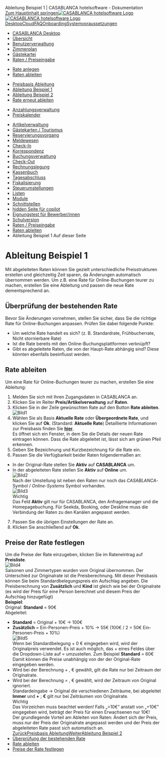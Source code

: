 Ableitung Beispiel 1 | CASABLANCA hotelsoftware - Dokumentation  
[Zum Hauptinhalt springen](https://docs.casablanca.at/desktop/raten/ableitung/abl_online/#__docusaurus_skipToContent_fallback)[![CASABLANCA hotelsoftware Logo](https://docs.casablanca.at/img/logo.png) ![CASABLANCA hotelsoftware Logo](https://docs.casablanca.at/img/Casablanca_LOGO_2022_neg.png)](https://docs.casablanca.at/) [Desktop](https://docs.casablanca.at/desktop/desktop/)[Cloud](https://docs.casablanca.at/cloud/cloud_systems/)[FAQ](https://docs.casablanca.at/faq)[Onboarding](https://docs.casablanca.at/onboarding/fiscalization)[Systemvoraussetzungen](https://docs.casablanca.at/system_requirements)  
* [CASABLANCA Desktop](https://docs.casablanca.at/desktop/desktop/)
* [Übersicht](https://docs.casablanca.at/desktop/interface/)
* [Benutzerverwaltung](https://docs.casablanca.at/desktop/user_management/)
* [Zimmerplan](https://docs.casablanca.at/desktop/room_plan/)
* [Gästekartei](https://docs.casablanca.at/desktop/guest_profile/)
* [Raten / Preiseingabe](https://docs.casablanca.at/desktop/raten/)
+ [Rate anlegen](https://docs.casablanca.at/desktop/raten/rates/)
+ [Raten ableiten](https://docs.casablanca.at/desktop/raten/ableitung/)
- [Preisbasis Ableitung](https://docs.casablanca.at/desktop/raten/ableitung/preisbasis)
- [Ableitung Beispiel 1](https://docs.casablanca.at/desktop/raten/ableitung/abl_online)
- [Ableitung Beispiel 2](https://docs.casablanca.at/desktop/raten/ableitung/abl_frueh)
- [Rate erneut ableiten](https://docs.casablanca.at/desktop/raten/ableitung/abl_neu)
+ [Anzahlungsverwaltung](https://docs.casablanca.at/desktop/raten/deposit_management/)
+ [Preiskalender](https://docs.casablanca.at/desktop/raten/preiskalender/)
* [Artikelverwaltung](https://docs.casablanca.at/desktop/articles/)
* [Gästekarten / Tourismus](https://docs.casablanca.at/desktop/guest_cards/)
* [Reservierungsvorgang](https://docs.casablanca.at/desktop/reservation_process/)
* [Meldewesen](https://docs.casablanca.at/desktop/registration/)
* [Check-In](https://docs.casablanca.at/desktop/check_in/)
* [Korrespondenz](https://docs.casablanca.at/desktop/correspondence/)
* [Buchungsverwaltung](https://docs.casablanca.at/desktop/account/)
* [Check-Out](https://docs.casablanca.at/desktop/check-out/)
* [Rechnungslegung](https://docs.casablanca.at/desktop/accounting/)
* [Kassenbuch](https://docs.casablanca.at/desktop/cashbook/)
* [Tagesabschluss](https://docs.casablanca.at/desktop/daily_closing/)
* [Fiskalisierung](https://docs.casablanca.at/desktop/fiscalization/)
* [Steuerumstellungen](https://docs.casablanca.at/desktop/tax_changes/)
* [Listen](https://docs.casablanca.at/desktop/lists/)
* [Module](https://docs.casablanca.at/desktop/module/)
* [Schnittstellen](https://docs.casablanca.at/desktop/interfaces/)
* [hidden Seite für copilot](https://docs.casablanca.at/desktop/hidden_copilot)
* [Eignungstest für Bewerber/innen](https://docs.casablanca.at/desktop/qualification)
* [Schulversion](https://docs.casablanca.at/desktop/schoolversion)  
* [Raten / Preiseingabe](https://docs.casablanca.at/desktop/raten/)
* [Raten ableiten](https://docs.casablanca.at/desktop/raten/ableitung/)
* Ableitung Beispiel 1
Auf dieser Seite

# Ableitung Beispiel 1  
Mit abgeleiteten Raten können Sie gezielt unterschiedliche Preisstrukturen erstellen und gleichzeitig Zeit sparen, da Änderungen automatisch übernommen werden. Um z.B. eine Rate für Online-Buchungen teurer zu machen, erstellen Sie eine Ableitung und passen die neue Rate dementsprechend an.

## Überprüfung der bestehenden Rate[](https://docs.casablanca.at/desktop/raten/ableitung/abl_online/#überprüfung-der-bestehenden-rate "Direkter Link zu Überprüfung der bestehenden Rate")  
Bevor Sie Änderungen vornehmen, stellen Sie sicher, dass Sie die richtige Rate für Online-Buchungen anpassen. Prüfen Sie dabei folgende Punkte:  
* Um welche Rate handelt es sich? (z. B. Standardrate, Frühbucherrate, Nicht stornierbare Rate)
* Ist die Rate bereits mit den Online-Buchungsplattformen verknüpft?
* Gibt es abgeleitete Raten, die von der Haupt-Rate abhängig sind? Diese könnten ebenfalls beeinflusst werden.

## Rate ableiten[](https://docs.casablanca.at/desktop/raten/ableitung/abl_online/#rate-ableiten "Direkter Link zu Rate ableiten")  
Um eine Rate für Online-Buchungen teurer zu machen, erstellen Sie eine Ableitung:  
1. Melden Sie sich mit Ihren Zugangsdaten in CASABLANCA an.
2. Klicken Sie im Reiter **Preis/Artikelverwaltung** auf **Raten**.
3. Klicken Sie in der Zeile gewünschten Rate auf den Button **Rate ableiten**.  
![Bild1](https://docs.casablanca.at/assets/images/rate_ableiten_button-5e5d15646c9610c65527cdbc0f418cf9.png "Rate ableiten Button")  
4. Wählen Sie als Basis **Aktuelle Rate** oder **Übergeordnete Rate**, und klicken Sie auf **Ok**. (Standard: **Aktuelle Rate**) Detaillierte Informationen zur Preisbasis finden Sie **[hier](https://docs.casablanca.at/desktop/raten/ableitung/preisbasis)**.  
Es öffnet sich ein Fenster, in dem Sie die Details der neuen Rate eintragen können. Dass die Rate abgeleitet ist, lässt sich am grünen Pfeil erkennen.  
5. Geben Sie Bezeichnung und Kurzbezeichnung für die Rate ein.
6. Passen Sie die Verfügbarkeit beider Raten folgendermaßen an:
* In der Original-Rate stellen Sie **Aktiv** auf **CASABLANCA** um.
* In der abgeleiteten Rate stellen Sie **Aktiv** auf **Online** um.  
![Bild2](https://docs.casablanca.at/assets/images/aktiv_online-fc6edeab431b6c692cd4059829f6ed22.png "Aktiv_Online")  
Nach der Umstellung ist neben den Raten nur noch das *CASABLANCA*-Symbol / *Online-Systems* Symbol vorhanden.  
![Bild3](https://docs.casablanca.at/assets/images/ableitung_aktiv-c7cfba96fbef367d8c749e6d9806ffcd.png "Ableitung Aktiv")  
Wichtig  
Das Feld **Aktiv** gilt nur für CASABLANCA, den Anfragemanager und die Homepagebuchung. Für Seekda, Booking, oder Deskline muss die Verbindung der Raten zu den Kanälen angepasst werden.  
7. Passen Sie die übrigen Einstellungen der Rate an.
8. Klicken Sie anschließend auf **Ok**.

## Preise der Rate festlegen[](https://docs.casablanca.at/desktop/raten/ableitung/abl_online/#preise-der-rate-festlegen "Direkter Link zu Preise der Rate festlegen")  
Um die Preise der Rate einzugeben, klicken Sie im Rateneintrag auf **Preisliste**.  
![Bild4](https://docs.casablanca.at/assets/images/rate_preisliste-ff14502f844894e4712c368b10e12209.png "Rate Preisliste")  
Saisonen und Zimmertypen wurden vom Original übernommen. Der Unterschied zur Originalrate ist die Preisberechnung. Mit dieser Preisbasis können Sie beim Standardbelegungspreis ein Aufschlag
angeben. Die Preisberechnung von **Zusätzlich** und **Kind** ist gleich wie bei der Originalrate
(es wird der Preis für eine Person berechnet und diesem Preis der Aufschlag hinzugefügt)  
**Beispiel**:  
Original: **Standard** = 90€  
Abgeleitet:  
* **Standard** = Original + 10€ -> 100€
* **Zusätzlich** = Ein-Personen-Preis + 10% -> 55€ (100€ / 2 = 50€ Ein-Personen-Preis + 10%)  
![Bild5](https://docs.casablanca.at/assets/images/zimmertypen_online-8856febd3bc9250d45d5b427c3bd1218.png "Zimmertypen Online")  
Wenn bei Standardbelegung + 0 € eingegeben wird, wird der Originalpreis verwendet.
Es ist auch möglich, das + eines Feldes über die Dropdown-Liste auf = umzustellen. Zum Beispiel
**Standard** = 60€  
Damit können die Preise unabhängig von der der Original-Rate eingegeben werden.  
* Wird bei der Berechnung + , € gewählt, gilt die Rate nur bei Zeitraum der Originalrate.
* Wird bei der Berechnung = , € gewählt, wird der Zeitraum von Original ignoriert.  
Standardeingabe -> Original die verschiedenen Zeiträume, bei abgeleitet **Immer** und **+** ; **€** gilt nur bei Zeiträumen von Originalrate.  
Wichtig  
Das Vorzeichen muss beachtet werden! Falls „=10€“ anstatt von „+10€“ eingegeben wird, beträgt der Preis für einen Erwachsenen nur 10€!  
Der grundlegende Vorteil am Ableiten von Raten: Ändert sich der Preis, muss nur der Preis der
Originalrate angepasst werden und der Preis der abgeleiteten Rate passt sich automatisch an.  
[ZurückPreisbasis Ableitung](https://docs.casablanca.at/desktop/raten/ableitung/preisbasis)[WeiterAbleitung Beispiel 2](https://docs.casablanca.at/desktop/raten/ableitung/abl_frueh)  
* [Überprüfung der bestehenden Rate](https://docs.casablanca.at/desktop/raten/ableitung/abl_online/#überprüfung-der-bestehenden-rate)
* [Rate ableiten](https://docs.casablanca.at/desktop/raten/ableitung/abl_online/#rate-ableiten)
* [Preise der Rate festlegen](https://docs.casablanca.at/desktop/raten/ableitung/abl_online/#preise-der-rate-festlegen)